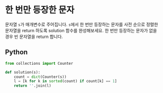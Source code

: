 # 한 번만 등장한 문자
문자열 `s`가 매개변수로 주어집니다. `s`에서 한 번만 등장하는 문자를 사전 순으로 정렬한 문자열을 return 하도록 solution 함수를 완성해보세요. 한 번만 등장하는 문자가 없을 경우 빈 문자열을 return 합니다.

## Python
```python
from collections import Counter

def solution(s):
    count = dict(Counter(s))
    l = [k for k in sorted(count) if count[k] == 1]
    return ''.join(l)
```
